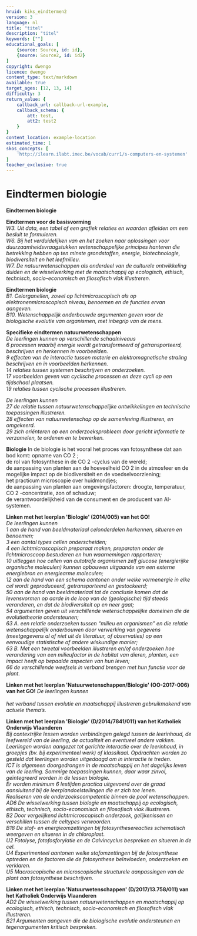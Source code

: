 ```yaml
---
hruid: kiks_eindtermen2
version: 3
language: nl
title: "titel"
description: "titel"
keywords: [""]
educational_goals: [
    {source: Source, id: id}, 
    {source: Source2, id: id2}
]
copyright: dwengo
licence: dwengo
content_type: text/markdown
available: true
target_ages: [12, 13, 14]
difficulty: 3
return_value: {
    callback_url: callback-url-example,
    callback_schema: {
        att: test,
        att2: test2
    }
}
content_location: example-location
estimated_time: 1
skos_concepts: [
    'http://ilearn.ilabt.imec.be/vocab/curr1/s-computers-en-systemen'
]
teacher_exclusive: true
---
```


# Eindtermen biologie

**Eindtermen biologie**<br>

**Eindtermen voor de basisvorming**<br>
*W3. Uit data, een tabel of een grafiek relaties en waarden afleiden om een besluit te
formuleren.<br>
W6. Bij het verduidelijken van en het zoeken naar oplossingen voor
duurzaamheidsvraagstukken wetenschappelijke principes hanteren die betrekking
hebben op ten minste grondstoffen, energie, biotechnologie, biodiversiteit en het
leefmilieu.<br>
W7. De natuurwetenschappen als onderdeel van de culturele ontwikkeling duiden en
de wisselwerking met de maatschappij op ecologisch, ethisch, technisch,
socio-economisch en filosofisch vlak illustreren.<br>*

**Eindtermen biologie**<br>
*B1. Celorganellen, zowel op lichtmicroscopisch als op elektronenmicroscopisch
niveau, benoemen en de functies ervan aangeven.<br>
B10. Wetenschappelijk onderbouwde argumenten geven voor de biologische evolutie
van organismen, met inbegrip van de mens.<br>*

**Specifieke eindtermen natuurwetenschappen**<br>
*De leerlingen kunnen op verschillende schaalniveaus<br>
6 processen waarbij energie wordt getransformeerd of getransporteerd, beschrijven
en herkennen in voorbeelden.<br>
9 effecten van de interactie tussen materie en elektromagnetische straling
beschrijven en in voorbeelden herkennen.<br>
14 relaties tussen systemen beschrijven en onderzoeken.<br>
17 voorbeelden geven van cyclische processen en deze cycli op een tijdschaal
plaatsen.<br>
19 relaties tussen cyclische processen illustreren.<br>*

*De leerlingen kunnen<br>
27 de relatie tussen natuurwetenschappelijke ontwikkelingen en technische
toepassingen illustreren.<br>
28 effecten van natuurwetenschap op de samenleving illustreren, en omgekeerd.<br>
29 zich oriënteren op een onderzoeksprobleem door gericht informatie te verzamelen,
te ordenen en te bewerken.<br>*

**Biologie**
In de biologie is het vooral het proces van fotosynthese dat aan bod komt:
opname van CO 2 ;<br>
de rol van fotosynthese in de CO 2 -cyclus van de wereld;<br>
de aanpassing van planten aan de hoeveelheid CO 2 in de atmosfeer en de mogelijke
impact op de biodiversiteit en de voedselvoorziening;<br>
het practicum microscopie over huidmondjes;<br>
de aanpassing van planten aan omgevingsfactoren: droogte, temperatuur,
CO 2 -concentratie, zon of schaduw;<br>
de verantwoordelijkheid van de consument en de producent van AI-systemen.<br>

**Linken met het leerplan 'Biologie' (2014/005) van het GO!**<br>
*De leerlingen kunnen<br>
1 aan de hand van beeldmateriaal celonderdelen herkennen, situeren en benoemen;<br>
3 een aantal types cellen onderscheiden;<br>
4 een lichtmicroscopisch preparaat maken, preparaten onder de lichtmicroscoop
bestuderen en hun waarnemingen rapporteren;<br>
10 uitleggen hoe cellen van autotrofe organismen zelf glucose (energierijke
organische moleculen) kunnen opbouwen uitgaande van een externe energiebron en
energiearme moleculen;<br>
12 aan de hand van een schema aantonen onder welke vormenergie in elke cel wordt
geproduceerd, getransporteerd en gestockeerd;<br>
50 aan de hand van beeldmateriaal tot de conclusie komen dat de levensvormen op
aarde in de loop van de (geologische) tijd steeds veranderen, en dat de biodiversiteit
op en neer gaat;<br>
54 argumenten geven uit verschillende wetenschappelijke domeinen die de
evolutietheorie ondersteunen;<br>
63 A. een relatie onderzoeken tussen “milieu en organismen” en die relatie
wetenschappelijk onderbouwen door verwerking van gegevens (meetgegevens al of
niet uit de literatuur, of observaties) op een eenvoudige statistische of andere
wiskundige manier;<br>
63 B. Met een tweetal voorbeelden illustreren en/of onderzoeken hoe verandering van
een milieufactor in de habitat van dieren, planten, een impact heeft op bepaalde
aspecten van hun leven;<br>
66 de verschillende weefsels in verband brengen met hun functie voor de plant.*

**Linken met het leerplan 'Natuurwetenschappen/Biologie' (OO-2017-006) van het GO!**
*De leerlingen kunnen<br><br>
het verband tussen evolutie en maatschappij illustreren gebruikmakend van actuele
thema’s.*

**Linken met het leerplan 'Biologie' (D/2014/7841/011) van het Katholiek Onderwijs
Vlaanderen**<br>
*Bij contextrijke lessen worden verbindingen gelegd tussen de leerinhoud, de
leefwereld van de leerling, de actualiteit en eventueel andere vakken.<br>
Leerlingen worden aangezet tot gerichte interactie over de leerinhoud, in groepjes (bv.
bij experimenteel werk) of klassikaal. Opdrachten worden zo gesteld dat leerlingen
worden uitgedaagd om in interactie te treden.<br>
ICT is algemeen doorgedrongen in de maatschappij en het dagelijks leven van de
leerling. Sommige toepassingen kunnen, daar waar zinvol, geïntegreerd worden in de
lessen biologie.<br>
Er worden minimum 6 lestijden practica uitgevoerd over de graad aansluitend bij de
leerplandoelstellingen die er zich toe lenen.<br>
Realiseren van de onderzoekscompetentie binnen de pool wetenschappen.<br>*
*AD6 De wisselwerking tussen biologie en maatschappij op ecologisch, ethisch,
technisch, socio-economisch en filosofisch vlak illustreren.<br>
B2 Door vergelijkend lichtmicroscopisch onderzoek, gelijkenissen en verschillen
tussen de celtypes verwoorden.<br>
B18 De stof- en energieomzettingen bij fotosynthesereacties schematisch
weergeven en situeren in de chloroplast.<br>
U2 Fotolyse, fotofosforylatie en de Calvincyclus bespreken en situeren in de cel.<br>
U4 Experimenteel aantonen welke stofomzettingen bij de fotosynthese optreden en
de factoren die de fotosynthese beïnvloeden, onderzoeken en verklaren.<br>
U5 Macroscopische en microscopische structurele aanpassingen van de plant aan
fotosynthese beschrijven.*<br>

**Linken met het leerplan 'Natuurwetenschappen' (D/2017/13.758/011) van het Katholiek
Onderwijs Vlaanderen**<br>
*AD2 De wisselwerking tussen natuurwetenschappen en maatschappij op ecologisch,
ethisch, technisch, socio-economisch en filosofisch vlak illustreren.<br>
B21 Argumenten aangeven die de biologische evolutie ondersteunen en
tegenargumenten kritisch bespreken.<br>*

